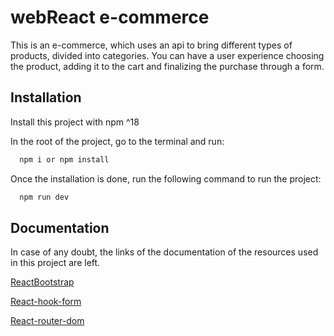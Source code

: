 
# webReact e-commerce

This is an e-commerce, which uses an api to bring different types of products, divided into categories. You can have a user experience choosing the product, adding it to the cart and finalizing the purchase through a form.


## Installation

Install this project with npm ^18

In the root of the project, go to the terminal and run:

```bash
  npm i or npm install
```

Once the installation is done, run the following command to run the project:

```bash
  npm run dev
```


## Documentation

In case of any doubt, the links of the documentation of the resources used in this project are left.

[ReactBootstrap](https://react-bootstrap.netlify.app/)

[React-hook-form](https://react-hook-form.com/)

[React-router-dom](https://github.com/remix-run/react-router)


